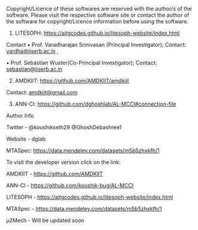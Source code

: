 Copyright/Licence of these softwares are reserved with the author/s of the software. Please visit the
respective software site or contact the author of the software for copyright/Licence information before
using the software.

1. LITESOPH: https://aitgcodes.github.io/litesoph-website/index.html

Contact
▪ Prof. Varadharajan Srinivasan (Principal Investigator); Contact: vardha@iiserb.ac.in ,

▪ Prof. Sebastian Wuster(Co-Principal Investigator); Contact: sebastian@iiserb.ac.in

2. AMDKIIT: https://github.com/AMDKIIT/amdkiit

Contact: amdkiit@gmail.com

3. ANN-CI: https://github.com/dghoshlab/AL-MCCI#connection-file

Author Info

 Twitter - @koushikseth29 @GhoshDebashree1
 
 Website - dglab
 
 MTASpec: https://data.mendeley.com/datasets/m5b5zhxkfh/1



To visit the developer version click on the link:

AMDKIIT    - https://github.com/AMDKIIT

ANN-CI     - https://github.com/koushik-bug/AL-MCCI

LITESOPH   - https://aitgcodes.github.io/litesoph-website/index.html

MTASpec	- https://data.mendeley.com/datasets/m5b5zhxkfh/1

μ2Mech	- Will be updated soon
